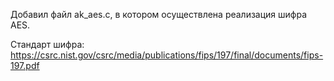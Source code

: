 Добавил файл ak_aes.c, в котором осуществлена реализация шифра AES.

Стандарт шифра: https://csrc.nist.gov/csrc/media/publications/fips/197/final/documents/fips-197.pdf


